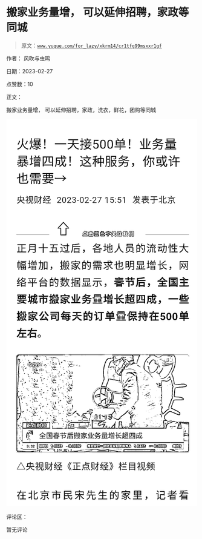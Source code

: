 # 搬家业务量增， 可以延伸招聘，家政等同城

> 原文：[`www.yuque.com/for_lazy/xkrm14/cr1tfg99msxxr1gf`](https://www.yuque.com/for_lazy/xkrm14/cr1tfg99msxxr1gf)

作者： 风吹与虫鸣 

日期：2023-02-27 

点赞数：10 

正文： 

搬家业务量增， 可以延伸招聘，家政，洗衣，鲜花，团购等同城 

![](img/d72a905cf2e343043cc928031ea78665.png)  

评论区： 

暂无评论 

